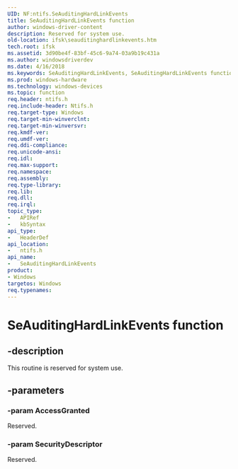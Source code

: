 ```yaml
---
UID: NF:ntifs.SeAuditingHardLinkEvents
title: SeAuditingHardLinkEvents function
author: windows-driver-content
description: Reserved for system use.
old-location: ifsk\seauditinghardlinkevents.htm
tech.root: ifsk
ms.assetid: 3d90be4f-83bf-45c6-9a74-03a9b19c431a
ms.author: windowsdriverdev
ms.date: 4/16/2018
ms.keywords: SeAuditingHardLinkEvents, SeAuditingHardLinkEvents function [Installable File System Drivers], ifsk.seauditinghardlinkevents, ntifs/SeAuditingHardLinkEvents, seref_b63ee159-df1c-405e-9ac2-44e56b2bd51c.xml
ms.prod: windows-hardware
ms.technology: windows-devices
ms.topic: function
req.header: ntifs.h
req.include-header: Ntifs.h
req.target-type: Windows
req.target-min-winverclnt: 
req.target-min-winversvr: 
req.kmdf-ver: 
req.umdf-ver: 
req.ddi-compliance: 
req.unicode-ansi: 
req.idl: 
req.max-support: 
req.namespace: 
req.assembly: 
req.type-library: 
req.lib: 
req.dll: 
req.irql: 
topic_type:
-	APIRef
-	kbSyntax
api_type:
-	HeaderDef
api_location:
-	ntifs.h
api_name:
-	SeAuditingHardLinkEvents
product:
- Windows
targetos: Windows
req.typenames: 
---
```


# SeAuditingHardLinkEvents function


## -description


This routine is reserved for system use. 


## -parameters




### -param AccessGranted

<p>Reserved.</p>


### -param SecurityDescriptor

Reserved.





